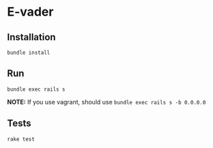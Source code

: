 # E-vader

## Installation

`bundle install`

## Run

`bundle exec rails s`

**NOTE:** If you use vagrant, should use `bundle exec rails s -b 0.0.0.0`

## Tests

`rake test`
